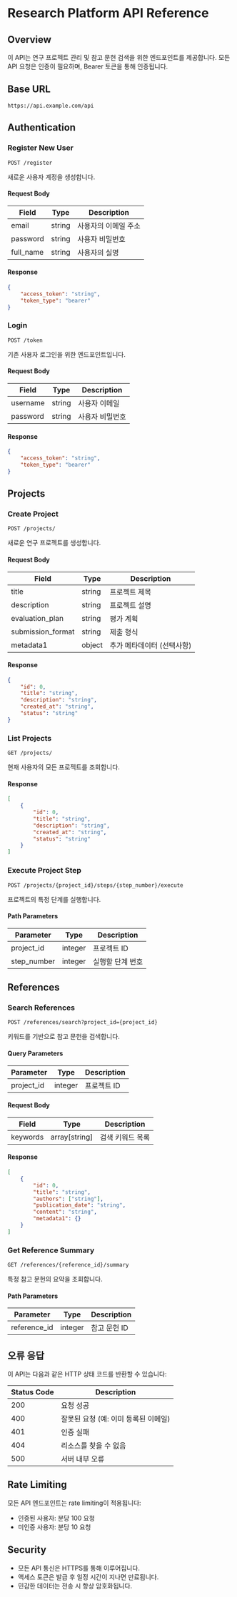 # Research Platform API Reference

## Overview

이 API는 연구 프로젝트 관리 및 참고 문헌 검색을 위한 엔드포인트를 제공합니다. 모든 API 요청은 인증이 필요하며, Bearer 토큰을 통해 인증됩니다.

## Base URL
```
https://api.example.com/api
```

## Authentication

### Register New User
```http
POST /register
```

새로운 사용자 계정을 생성합니다.

#### Request Body
| Field | Type | Description |
|-------|------|-------------|
| email | string | 사용자의 이메일 주소 |
| password | string | 사용자 비밀번호 |
| full_name | string | 사용자의 실명 |

#### Response
```json
{
    "access_token": "string",
    "token_type": "bearer"
}
```

### Login
```http
POST /token
```

기존 사용자 로그인을 위한 엔드포인트입니다.

#### Request Body
| Field | Type | Description |
|-------|------|-------------|
| username | string | 사용자 이메일 |
| password | string | 사용자 비밀번호 |

#### Response
```json
{
    "access_token": "string",
    "token_type": "bearer"
}
```

## Projects

### Create Project
```http
POST /projects/
```

새로운 연구 프로젝트를 생성합니다.

#### Request Body
| Field | Type | Description |
|-------|------|-------------|
| title | string | 프로젝트 제목 |
| description | string | 프로젝트 설명 |
| evaluation_plan | string | 평가 계획 |
| submission_format | string | 제출 형식 |
| metadata1 | object | 추가 메타데이터 (선택사항) |

#### Response
```json
{
    "id": 0,
    "title": "string",
    "description": "string",
    "created_at": "string",
    "status": "string"
}
```

### List Projects
```http
GET /projects/
```

현재 사용자의 모든 프로젝트를 조회합니다.

#### Response
```json
[
    {
        "id": 0,
        "title": "string",
        "description": "string",
        "created_at": "string",
        "status": "string"
    }
]
```

### Execute Project Step
```http
POST /projects/{project_id}/steps/{step_number}/execute
```

프로젝트의 특정 단계를 실행합니다.

#### Path Parameters
| Parameter | Type | Description |
|-----------|------|-------------|
| project_id | integer | 프로젝트 ID |
| step_number | integer | 실행할 단계 번호 |

## References

### Search References
```http
POST /references/search?project_id={project_id}
```

키워드를 기반으로 참고 문헌을 검색합니다.

#### Query Parameters
| Parameter | Type | Description |
|-----------|------|-------------|
| project_id | integer | 프로젝트 ID |

#### Request Body
| Field | Type | Description |
|-------|------|-------------|
| keywords | array[string] | 검색 키워드 목록 |

#### Response
```json
[
    {
        "id": 0,
        "title": "string",
        "authors": ["string"],
        "publication_date": "string",
        "content": "string",
        "metadata1": {}
    }
]
```

### Get Reference Summary
```http
GET /references/{reference_id}/summary
```

특정 참고 문헌의 요약을 조회합니다.

#### Path Parameters
| Parameter | Type | Description |
|-----------|------|-------------|
| reference_id | integer | 참고 문헌 ID |

## 오류 응답

이 API는 다음과 같은 HTTP 상태 코드를 반환할 수 있습니다:

| Status Code | Description |
|------------|-------------|
| 200 | 요청 성공 |
| 400 | 잘못된 요청 (예: 이미 등록된 이메일) |
| 401 | 인증 실패 |
| 404 | 리소스를 찾을 수 없음 |
| 500 | 서버 내부 오류 |

## Rate Limiting

모든 API 엔드포인트는 rate limiting이 적용됩니다:
- 인증된 사용자: 분당 100 요청
- 미인증 사용자: 분당 10 요청

## Security

- 모든 API 통신은 HTTPS를 통해 이루어집니다.
- 액세스 토큰은 발급 후 일정 시간이 지나면 만료됩니다.
- 민감한 데이터는 전송 시 항상 암호화됩니다.